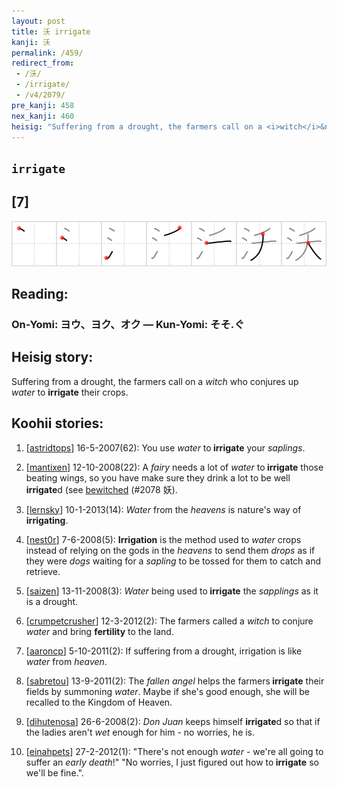```yaml
---
layout: post
title: 沃 irrigate
kanji: 沃
permalink: /459/
redirect_from:
 - /沃/
 - /irrigate/
 - /v4/2079/
pre_kanji: 458
nex_kanji: 460
heisig: "Suffering from a drought, the farmers call on a <i>witch</i>&nbsp;who conjures up <i>water</i>&nbsp;to <b>irrigate</b>&nbsp;their crops."
---
```


## `irrigate`

## [7]

<div class="stroke"><img src="../images/E6B283.png" /></div>

## Reading:

### On-Yomi: ヨウ、ヨク、オク &mdash; Kun-Yomi: そそ.ぐ

## Heisig story:

Suffering from a drought, the farmers call on a <i>witch</i>&nbsp;who conjures up <i>water</i>&nbsp;to <b>irrigate</b>&nbsp;their crops.

## Koohii stories:

1) [<a href="http://kanji.koohii.com/profile/astridtops">astridtops</a>] 16-5-2007(62): You use <em>water</em> to<strong> irrigate</strong> your <em>saplings</em>.

2) [<a href="http://kanji.koohii.com/profile/mantixen">mantixen</a>] 12-10-2008(22): A <em>fairy</em> needs a lot of <em>water</em> to<strong> irrigate</strong> those beating wings, so you have make sure they drink a lot to be well<strong> irrigate</strong>d (see <a href="../2078">bewitched</a> (#2078 妖).

3) [<a href="http://kanji.koohii.com/profile/lernsky">lernsky</a>] 10-1-2013(14): <em>Water</em> from the <em>heavens</em> is nature&#039;s way of <strong>irrigating</strong>.

4) [<a href="http://kanji.koohii.com/profile/nest0r">nest0r</a>] 7-6-2008(5): <strong>Irrigation</strong> is the method used to <em>water</em> crops instead of relying on the gods in the <em>heavens</em> to send them <em>drops</em> as if they were <em>dogs</em> waiting for a <em>sapling</em> to be tossed for them to catch and retrieve.

5) [<a href="http://kanji.koohii.com/profile/saizen">saizen</a>] 13-11-2008(3): <em>Water</em> being used to<strong> irrigate</strong> the <em>sapplings</em> as it is a drought.

6) [<a href="http://kanji.koohii.com/profile/crumpetcrusher">crumpetcrusher</a>] 12-3-2012(2): The farmers called a <em>witch</em> to conjure <em>water</em> and bring <strong>fertility</strong> to the land.

7) [<a href="http://kanji.koohii.com/profile/aaroncp">aaroncp</a>] 5-10-2011(2): If suffering from a drought, irrigation is like <em>water</em> from <em>heaven</em>.

8) [<a href="http://kanji.koohii.com/profile/sabretou">sabretou</a>] 13-9-2011(2): The <em>fallen angel</em> helps the farmers<strong> irrigate</strong> their fields by summoning <em>water</em>. Maybe if she&#039;s good enough, she will be recalled to the Kingdom of Heaven.

9) [<a href="http://kanji.koohii.com/profile/dihutenosa">dihutenosa</a>] 26-6-2008(2): <em>Don Juan</em> keeps himself <strong>irrigate</strong>d so that if the ladies aren&#039;t <em>wet</em> enough for him - no worries, he is.

10) [<a href="http://kanji.koohii.com/profile/einahpets">einahpets</a>] 27-2-2012(1): &quot;There&#039;s not enough <em>water</em> - we&#039;re all going to suffer an <em>early death</em>!&quot; &quot;No worries, I just figured out how to<strong> irrigate</strong> so we&#039;ll be fine.&quot;.
